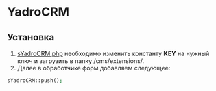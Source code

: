 # YadroCRM

## Установка
1. [sYadroCRM.php](src/sYadroCRM.php) необходимо изменить константу **KEY** на нужный ключ и загрузить в папку /cms/extensions/.
2. Далее в обработчике форм добавляем следующее:

```php
sYadroCRM::push();
```

